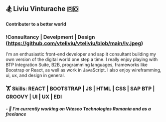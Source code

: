 ## 🏂 Liviu Vinturache 🇷🇴

#### Contributer to a better world 
### !Consultancy | Develpment | Design (https://github.com/vteliviu/vteliviu/blob/main/lv.jpeg)

I'm an enthusiastic front-end developer and sap it consultant building my own version of the digital world one step a time. I really enjoy playing with BTP Integration Suite, B2B, programming languages, frameworks like Boostrap or React, as well as work in JavaScript.
I also enjoy wireframming, ui, ux, and design in general.

### 🏋️ Skills: REACT | BOOTSTRAP | JS | HTML | CSS | SAP BTP | GROOVY | UI | UX | EDI

##### - 💼 I'm currently working on Vitesco Technologies Romania and as a freelance
